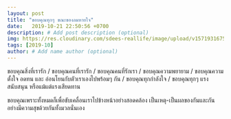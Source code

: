 ```yaml
---
layout: post
title: "ขอบคุณทุกๆ ขณะของลมหายใจ"
date:   2019-10-21 22:50:56 +0700
description: # Add post description (optional)
img: https://res.cloudinary.com/sdees-reallife/image/upload/v1571931675/IMG_9335.jpg # Add image post (optional)
tags: [2019-10]
author: # Add name author (optional)
---
```

ขอบคุณสิ่งที่เรารัก / ขอบคุณคนที่เรารัก / ขอบคุณคนที่รักเรา / ขอบคุณความพยายาม / ขอบคุณความตั้งใจ อดทน และ อ่อนโยนกับตัวเราเองไปพร้อมๆ กัน / ขอบคุณทุกกำลังใจ / ขอบคุณทุกๆ แรงสนับสนุน หรือแม้แต่แรงเสียดทาน

<i class="fa fa-child" style="color:plum"></i>

ขอบคุณเพราะทั้งหมดก็เพื่อขับเคลื่อนเราไปข้างหน้าอย่างสอดคล้อง เป็นเหตุ-เป็นผลของกันและกัน อย่างมีความสุขด้วยกันทั้งมวลนั่นเอง

